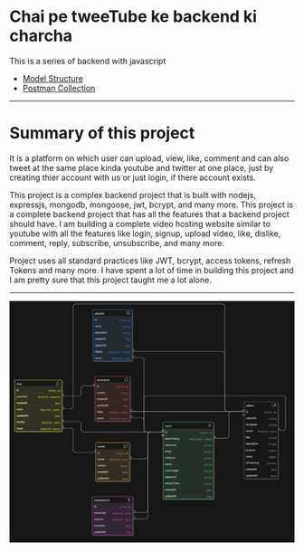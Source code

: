 # Chai pe tweeTube ke backend ki charcha

This is a series of backend with javascript
- [Model Structure](https://app.eraser.io/workspace/GxCpylqbaed14UGyyjnS?origin=share)
- [Postman Collection](https://lunar-crescent-408384.postman.co/workspace/My-Workspace~d396f485-fdaa-4d3c-8b87-38cc85d5881b/collection/33963088-803637ad-30e2-469c-8554-a7eee89af1b6?action=share&creator=33963088&active-environment=33963088-9bd3ac65-580a-41b0-a903-86407eeeaa95)

---
# Summary of this project

It is a platform on which user can upload, view, like, comment and can also tweet at the same place kinda youtube and twitter at one place, just by creating thier account with us or just login, if there account exists.

This project is a complex backend project that is built with nodejs, expressjs, mongodb, mongoose, jwt, bcrypt, and many more. This project is a complete backend project that has all the features that a backend project should have.
I am building a complete video hosting website similar to youtube with all the features like login, signup, upload video, like, dislike, comment, reply, subscribe, unsubscribe, and many more.

Project uses all standard practices like JWT, bcrypt, access tokens, refresh Tokens and many more. I have spent a lot of time in building this project and I am pretty sure that this project taught me a lot alone.

---

![alt text](/Uthube%20Models.png)
